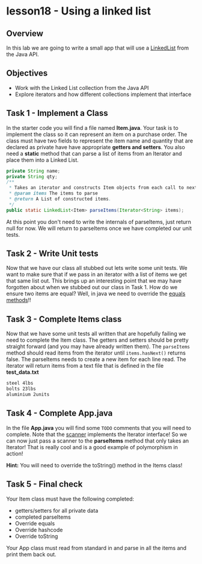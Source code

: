 # lesson18 - Using a linked list

## Overview

In this lab we are going to write a small app that will use a
[LinkedList](https://docs.oracle.com/javase/10/docs/api/java/util/LinkedList.html) from the Java API.

## Objectives

- Work with the Linked List collection from the Java API
- Explore iterators and how different collections implement that interface

## Task 1 - Implement a Class

In the starter code you will find a file named **Item.java**. Your task is to implement the class so
it can represent an item on a purchase order. The class must have two fields to represent the item
name and quantity that are declared as private have have appropriate **getters and setters**. You
also need a **static** method that can parse a list of items from an Iterator and place them into
a Linked List.

```java
private String name;
private String qty;
/**
 * Takes an iterator and constructs Item objects from each call to next().
 * @param items The items to parse
 * @return A List of constructed items.
 */
public static LinkedList<Item> parseItems(Iterator<String> items);
```

At this point you don't need to write the internals of parseItems, just return null for now. We
will return to parseItems once we have completed our unit tests.

## Task 2 - Write Unit tests

Now that we have our class all stubbed out lets write some unit tests. We want to make sure that if
we pass in an iterator with a list of items we get that same list out. This brings up an interesting
point that we may have forgotten about when we stubbed out our class in Task 1. How do we ensure two
items are equal? Well, in java we need to override the [equals
methods](https://docs.oracle.com/javase/10/docs/api/java/lang/Object.html#equals(java.lang.Object))!! 

## Task 3 - Complete Items class

Now that we have some unit tests all written that are hopefully failing we need to complete the Item
class. The getters and setters should be pretty straight forward (and you may have already written
them). The `parseItems` method should read items from the iterator until `items.hasNext()` returns
false. The parseItems needs to create a new item for each line read. The iterator will return 
items from a text file that is defined in the file **test_data.txt**

```txt
steel 4lbs
bolts 23lbs
aluminium 2units
```

## Task 4 - Complete App.java

In the file **App.java** you will find some `TODO` comments that you will need to complete. Note
that the [scanner](https://docs.oracle.com/javase/10/docs/api/java/util/Scanner.html) implements
the Iterator interface! So we can now just pass a scanner to the **parseItems** method that only
takes an Iterator! That is really cool and is a good example of polymorphism in action!

**Hint:** You will need to override the toString() method in the Items class!

## Task 5 - Final check

Your Item class must have the following completed:

- getters/setters for all private data
- completed parseItems
- Override equals
- Override hashcode
- Override toString

Your App class must read from standard in and parse in all the items and print them back out.